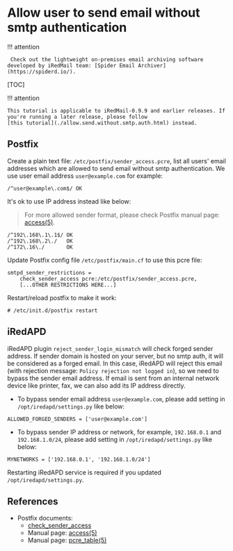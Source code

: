 # Allow user to send email without smtp authentication

!!! attention

	 Check out the lightweight on-premises email archiving software developed by iRedMail team: [Spider Email Archiver](https://spiderd.io/).

[TOC]

!!! attention

    This tutorial is applicable to iRedMail-0.9.9 and earlier releases. If
    you're running a later release, please follow
    [this tutorial](./allow.send.without.smtp.auth.html) instead.

## Postfix

Create a plain text file: `/etc/postfix/sender_access.pcre`, list all
users' email addresses which are allowed to send email without smtp
authentication. We use user email address `user@example.com` for example:

```
/^user@example\.com$/ OK
```

It's ok to use IP address instead like below:

> For more allowed sender format, please check Postfix manual page: [access(5)](http://www.postfix.org/access.5.html).

```
/^192\.168\.1\.1$/ OK
/^192\.168\.2\./   OK
/^172\.16\./       OK
```

Update Postfix config file `/etc/postfix/main.cf` to use this pcre file:

```
smtpd_sender_restrictions =
    check_sender_access pcre:/etc/postfix/sender_access.pcre,
    [...OTHER RESTRICTIONS HERE...]
```

Restart/reload postfix to make it work:

```
# /etc/init.d/postfix restart
```

## iRedAPD

iRedAPD plugin `reject_sender_login_mismatch` will check forged sender address.
If sender domain is hosted on your server, but no smtp auth, it will be
considered as a forged email. In this case, iRedAPD will reject this email
(with rejection message: `Policy rejection not logged in`), so we need to
bypass the sender email address. If email is sent from an internal network
device like printer, fax, we can also add its IP address directly.

* To bypass sender email address `user@example.com`, please add setting in
  `/opt/iredapd/settings.py` like below:

```
ALLOWED_FORGED_SENDERS = ['user@example.com']
```

* To bypass sender IP address or network, for example, `192.168.0.1` and
  `192.168.1.0/24`, please add setting in `/opt/iredapd/settings.py` like below:

```
MYNETWORKS = ['192.168.0.1', '192.168.1.0/24']
```

Restarting iRedAPD service is required if you updated `/opt/iredapd/settings.py`.

## References

* Postfix documents:
    * [check_sender_access](http://www.postfix.org/postconf.5.html#check_sender_access)
    * Manual page: [access(5)](http://www.postfix.org/access.5.html)
    * Manual page: [pcre_table(5)](http://www.postfix.org/pcre_table.5.html)
